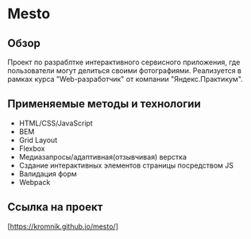 # Mesto

## Обзор

Проект по разраблтке интерактивного сервисного приложения, где пользователи могут делиться своими фотографиями. Реализуется в рамках курса "Web-разработчик" от компании "Яндекс.Практикум".

## Применяемые методы и технологии

* HTML/CSS/JavaScript
* BEM
* Grid Layout
* Flexbox
* Медиазапросы/адаптивная(отзывчивая) верстка 
* Сздание интерактивных элементов страницы посредством JS
* Валидация форм
* Webpack

## Ссылка на проект 

  [https://kromnik.github.io/mesto/]
